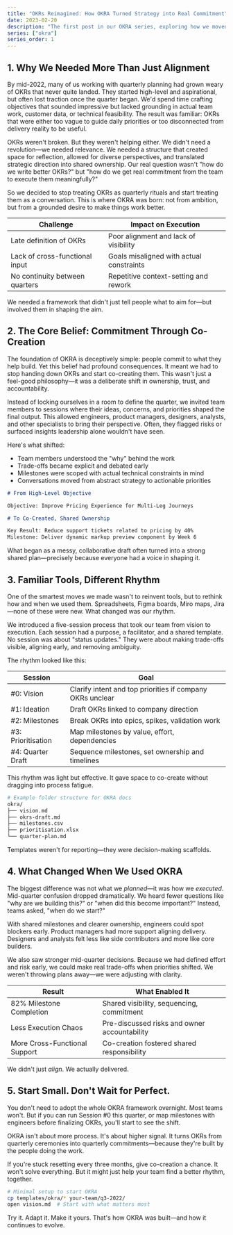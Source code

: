 ```yaml
---
title: "OKRs Reimagined: How OKRA Turned Strategy into Real Commitment"
date: 2023-02-20
description: "The first post in our OKRA series, exploring how we moved from traditional OKRs to a more collaborative, effective framework for team alignment and execution."
series: ["okra"]
series_order: 1
---
```


## 1. Why We Needed More Than Just Alignment

By mid-2022, many of us working with quarterly planning had grown weary of OKRs that never quite landed. They started high-level and aspirational, but often lost traction once the quarter began. We'd spend time crafting objectives that sounded impressive but lacked grounding in actual team work, customer data, or technical feasibility. The result was familiar: OKRs that were either too vague to guide daily priorities or too disconnected from delivery reality to be useful.

OKRs weren't broken. But they weren't helping either. We didn't need a revolution—we needed relevance. We needed a structure that created space for reflection, allowed for diverse perspectives, and translated strategic direction into shared ownership. Our real question wasn't "how do we write better OKRs?" but "how do we get real commitment from the team to execute them meaningfully?"

So we decided to stop treating OKRs as quarterly rituals and start treating them as a conversation. This is where OKRA was born: not from ambition, but from a grounded desire to make things work better.

| Challenge                      | Impact on Execution                      |
| ------------------------------ | ---------------------------------------- |
| Late definition of OKRs        | Poor alignment and lack of visibility    |
| Lack of cross-functional input | Goals misaligned with actual constraints |
| No continuity between quarters | Repetitive context-setting and rework    |

We needed a framework that didn't just tell people what to aim for—but involved them in shaping the aim.

## 2. The Core Belief: Commitment Through Co-Creation

The foundation of OKRA is deceptively simple: people commit to what they help build. Yet this belief had profound consequences. It meant we had to stop handing down OKRs and start co-creating them. This wasn't just a feel-good philosophy—it was a deliberate shift in ownership, trust, and accountability.

Instead of locking ourselves in a room to define the quarter, we invited team members to sessions where their ideas, concerns, and priorities shaped the final output. This allowed engineers, product managers, designers, analysts, and other specialists to bring their perspective. Often, they flagged risks or surfaced insights leadership alone wouldn't have seen.

Here's what shifted:

- Team members understood the "why" behind the work
- Trade-offs became explicit and debated early
- Milestones were scoped with actual technical constraints in mind
- Conversations moved from abstract strategy to actionable priorities

```markdown
# From High-Level Objective

Objective: Improve Pricing Experience for Multi-Leg Journeys

# To Co-Created, Shared Ownership

Key Result: Reduce support tickets related to pricing by 40%
Milestone: Deliver dynamic markup preview component by Week 6
```

What began as a messy, collaborative draft often turned into a strong shared plan—precisely because everyone had a voice in shaping it.

## 3. Familiar Tools, Different Rhythm

One of the smartest moves we made wasn't to reinvent tools, but to rethink how and when we used them. Spreadsheets, Figma boards, Miro maps, Jira—none of these were new. What changed was our rhythm.

We introduced a five-session process that took our team from vision to execution. Each session had a purpose, a facilitator, and a shared template. No session was about "status updates." They were about making trade-offs visible, aligning early, and removing ambiguity.

The rhythm looked like this:

| Session            | Goal                                                      |
| ------------------ | --------------------------------------------------------- |
| #0: Vision         | Clarify intent and top priorities if company OKRs unclear |
| #1: Ideation       | Draft OKRs linked to company direction                    |
| #2: Milestones     | Break OKRs into epics, spikes, validation work            |
| #3: Prioritisation | Map milestones by value, effort, dependencies             |
| #4: Quarter Draft  | Sequence milestones, set ownership and timelines          |

This rhythm was light but effective. It gave space to co-create without dragging into process fatigue.

```bash
# Example folder structure for OKRA docs
okra/
├── vision.md
├── okrs-draft.md
├── milestones.csv
├── prioritisation.xlsx
└── quarter-plan.md
```

Templates weren't for reporting—they were decision-making scaffolds.

## 4. What Changed When We Used OKRA

The biggest difference was not what we _planned_—it was how we _executed_. Mid-quarter confusion dropped dramatically. We heard fewer questions like "why are we building this?" or "when did this become important?" Instead, teams asked, "when do we start?"

With shared milestones and clearer ownership, engineers could spot blockers early. Product managers had more support aligning delivery. Designers and analysts felt less like side contributors and more like core builders.

We also saw stronger mid-quarter decisions. Because we had defined effort and risk early, we could make real trade-offs when priorities shifted. We weren't throwing plans away—we were adjusting with clarity.

| Result                        | What Enabled It                              |
| ----------------------------- | -------------------------------------------- |
| 82% Milestone Completion      | Shared visibility, sequencing, commitment    |
| Less Execution Chaos          | Pre-discussed risks and owner accountability |
| More Cross-Functional Support | Co-creation fostered shared responsibility   |

We didn't just _align_. We actually delivered.

## 5. Start Small. Don't Wait for Perfect.

You don't need to adopt the whole OKRA framework overnight. Most teams won't. But if you can run Session #0 this quarter, or map milestones with engineers before finalizing OKRs, you'll start to see the shift.

OKRA isn't about more process. It's about higher signal. It turns OKRs from quarterly ceremonies into quarterly commitments—because they're built by the people doing the work.

If you're stuck resetting every three months, give co-creation a chance. It won't solve everything. But it might just help your team find a better rhythm, together.

```bash
# Minimal setup to start OKRA
cp templates/okra/* your-team/q3-2022/
open vision.md  # Start with what matters most
```

Try it. Adapt it. Make it yours. That's how OKRA was built—and how it continues to evolve.
